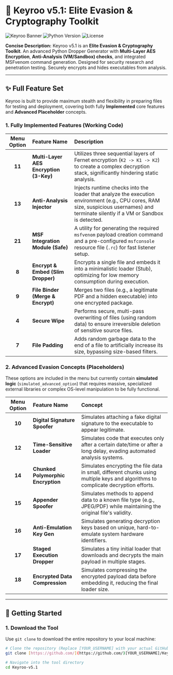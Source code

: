 # 💎 Keyroo v5.1: Elite Evasion & Cryptography Toolkit

![Keyroo Banner](https://img.shields.io/badge/Keyroo-v5.1%20Evasion%20Toolkit-red?style=for-the-badge&logo=github)
![Python Version](https://img.shields.io/badge/Python-3.x-blue?style=for-the-badge&logo=python)
![License](https://img.shields.io/badge/License-MIT-green?style=for-the-badge)

**Concise Description:** Keyroo v5.1 is an **Elite Evasion & Cryptography Toolkit**. An advanced Python Dropper Generator with **Multi-Layer AES Encryption**, **Anti-Analysis (VM/Sandbox) checks**, and integrated MSFvenom command generation. Designed for security research and penetration testing. Securely encrypts and hides executables from analysis.

---

## ✨ Full Feature Set

Keyroo is built to provide maximum stealth and flexibility in preparing files for testing and deployment, covering both fully **Implemented** core features and **Advanced Placeholder** concepts.

### 1. Fully Implemented Features (Working Code)

| Menu Option | Feature Name | Description |
| :---: | :--- | :--- |
| **11** | **Multi-Layer AES Encryption (3-Key)** | Utilizes three sequential layers of Fernet encryption (`K2 -> K1 -> K2`) to create a complex decryption stack, significantly hindering static analysis. |
| **13** | **Anti-Analysis Injector** | Injects runtime checks into the loader that analyze the execution environment (e.g., CPU cores, RAM size, suspicious usernames) and terminate silently if a VM or Sandbox is detected. |
| **21** | **MSF Integration Module (Safe)** | A utility for generating the required `msfvenom` payload creation command and a pre-configured `msfconsole` resource file (`.rc`) for fast listener setup. |
| **8** | **Encrypt & Embed (Slim Dropper)** | Encrypts a single file and embeds it into a minimalistic loader (Stub), optimizing for low memory consumption during execution. |
| **9** | **File Binder (Merge & Encrypt)** | Merges two files (e.g., a legitimate PDF and a hidden executable) into one encrypted package. |
| **4** | **Secure Wipe** | Performs secure, multi-pass overwriting of files (using random data) to ensure irreversible deletion of sensitive source files. |
| **7** | **File Padding** | Adds random garbage data to the end of a file to artificially increase its size, bypassing size-based filters. |

### 2. Advanced Evasion Concepts (Placeholders)

These options are included in the menu but currently contain **simulated logic** (`simulated_advanced_option`) that requires massive, specialized external libraries or complex OS-level manipulation to be fully functional.

| Menu Option | Feature Name | Concept |
| :---: | :--- | :--- |
| **10** | **Digital Signature Spoofer** | Simulates attaching a fake digital signature to the executable to appear legitimate. |
| **12** | **Time-Sensitive Loader** | Simulates code that executes only after a certain date/time or after a long delay, evading automated analysis systems. |
| **14** | **Chunked Polymorphic Encryption** | Simulates encrypting the file data in small, different chunks using multiple keys and algorithms to complicate decryption efforts. |
| **15** | **Appender Spoofer** | Simulates methods to append data to a known file type (e.g., JPEG/PDF) while maintaining the original file's validity. |
| **16** | **Anti-Emulation Key Gen** | Simulates generating decryption keys based on unique, hard-to-emulate system hardware identifiers. |
| **17** | **Staged Execution Dropper** | Simulates a tiny initial loader that downloads and decrypts the main payload in multiple stages. |
| **18** | **Encrypted Data Compression** | Simulates compressing the encrypted payload data before embedding it, reducing the final loader size. |

---

## 🚀 Getting Started

### 1. Download the Tool

Use `git clone` to download the entire repository to your local machine:

```bash
# Clone the repository (Replace [YOUR_USERNAME] with your actual GitHub username)
git clone [https://github.com/](https://github.com/)[YOUR_USERNAME]/Keyroo-v5.1.git

# Navigate into the tool directory
cd Keyroo-v5.1
